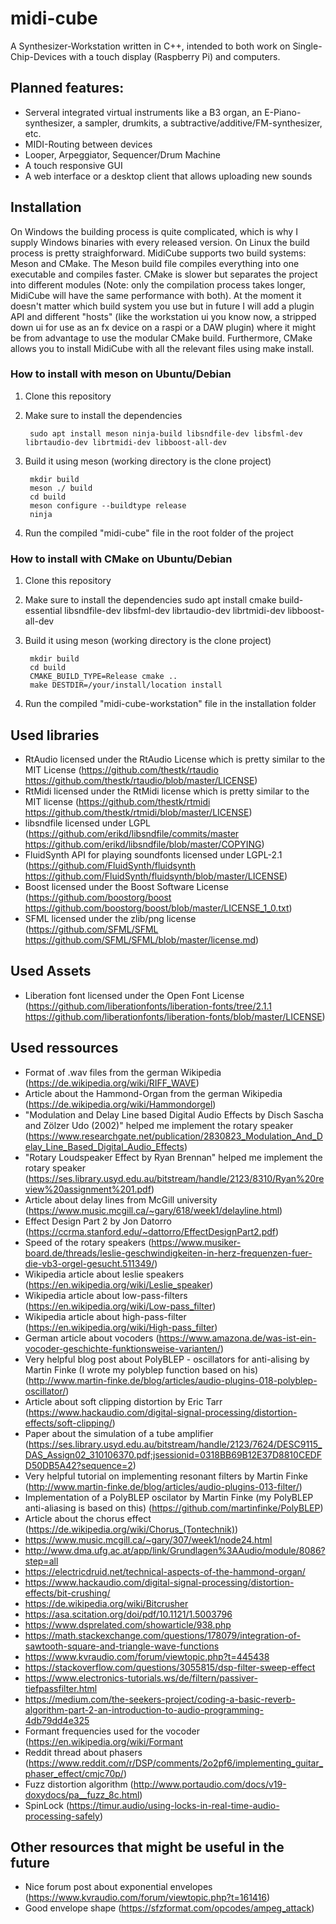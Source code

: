 # midi-cube

A Synthesizer-Workstation written in C++, intended to both work on Single-Chip-Devices with a touch display (Raspberry Pi) and computers.

## Planned features:
* Serveral integrated virtual instruments like a B3 organ, an E-Piano-synthesizer, a sampler, drumkits, a subtractive/additive/FM-synthesizer, etc.
* MIDI-Routing between devices
* Looper, Arpeggiator, Sequencer/Drum Machine
* A touch responsive GUI
* A web interface or a desktop client that allows uploading new sounds

## Installation
On Windows the building process is quite complicated, which is why I supply Windows binaries with every released version.
On Linux the build process is pretty straighforward. MidiCube supports two build systems: Meson and CMake. The Meson build file compiles everything into one executable and compiles faster. CMake is slower but separates the project into different modules (Note: only the compilation process takes longer, MidiCube will have the same performance with both). At the moment it doesn't matter which build system you use but in future I will add a plugin API and different "hosts" (like the workstation ui you know now, a stripped down ui for use as an fx device on a raspi or a DAW plugin) where it might be from advantage to use the modular CMake build. Furthermore, CMake allows you to install MidiCube with all the relevant files using make install.
### How to install with meson on Ubuntu/Debian
1. Clone this repository
2. Make sure to install the dependencies
		
		sudo apt install meson ninja-build libsndfile-dev libsfml-dev librtaudio-dev librtmidi-dev libboost-all-dev
		
3. Build it using meson (working directory is the clone project)
		
		mkdir build
		meson ./ build
		cd build
		meson configure --buildtype release
		ninja
		
5. Run the compiled "midi-cube" file in the root folder of the project

### How to install with CMake on Ubuntu/Debian
1. Clone this repository
2. Make sure to install the dependencies
		sudo apt install cmake build-essential libsndfile-dev libsfml-dev librtaudio-dev librtmidi-dev libboost-all-dev
3. Build it using meson (working directory is the clone project)

		mkdir build
		cd build
		CMAKE_BUILD_TYPE=Release cmake ..
		make DESTDIR=/your/install/location install

5. Run the compiled "midi-cube-workstation" file in the installation folder


## Used libraries
* RtAudio licensed under the RtAudio License which is pretty similar to the MIT License (https://github.com/thestk/rtaudio https://github.com/thestk/rtaudio/blob/master/LICENSE)
* RtMidi licensed under the RtMidi license which is pretty similar to the MIT license (https://github.com/thestk/rtmidi https://github.com/thestk/rtmidi/blob/master/LICENSE)
* libsndfile licensed under LGPL (https://github.com/erikd/libsndfile/commits/master https://github.com/erikd/libsndfile/blob/master/COPYING)
* FluidSynth API for playing soundfonts licensed under LGPL-2.1 (https://github.com/FluidSynth/fluidsynth https://github.com/FluidSynth/fluidsynth/blob/master/LICENSE)
* Boost licensed under the Boost Software License (https://github.com/boostorg/boost https://github.com/boostorg/boost/blob/master/LICENSE_1_0.txt)
* SFML licensed under the zlib/png license (https://github.com/SFML/SFML https://github.com/SFML/SFML/blob/master/license.md)

## Used Assets
* Liberation font licensed under the Open Font License (https://github.com/liberationfonts/liberation-fonts/tree/2.1.1 https://github.com/liberationfonts/liberation-fonts/blob/master/LICENSE)

## Used ressources
* Format of .wav files from the german Wikipedia (https://de.wikipedia.org/wiki/RIFF_WAVE)
* Article about the Hammond-Organ from the german Wikipedia (https://de.wikipedia.org/wiki/Hammondorgel)
* "Modulation and Delay Line based Digital Audio Effects by Disch Sascha and Zölzer Udo (2002)" helped me implement the rotary speaker (https://www.researchgate.net/publication/2830823_Modulation_And_Delay_Line_Based_Digital_Audio_Effects)
* "Rotary Loudspeaker Effect by Ryan Brennan" helped me implement the rotary speaker (https://ses.library.usyd.edu.au/bitstream/handle/2123/8310/Ryan%20review%20assignment%201.pdf)
* Article about delay lines from McGill university (https://www.music.mcgill.ca/~gary/618/week1/delayline.html)
* Effect Design Part 2 by Jon Datorro (https://ccrma.stanford.edu/~dattorro/EffectDesignPart2.pdf)
* Speed of the rotary speakers (https://www.musiker-board.de/threads/leslie-geschwindigkeiten-in-herz-frequenzen-fuer-die-vb3-orgel-gesucht.511349/)
* Wikipedia article about leslie speakers (https://en.wikipedia.org/wiki/Leslie_speaker)
* Wikipedia article about low-pass-filters (https://en.wikipedia.org/wiki/Low-pass_filter)
* Wikipedia article about high-pass-filter (https://en.wikipedia.org/wiki/High-pass_filter)
* German article about vocoders (https://www.amazona.de/was-ist-ein-vocoder-geschichte-funktionsweise-varianten/)
* Very helpful blog post about PolyBLEP - oscillators for anti-alising by Martin Finke (I wrote my polyblep function based on his) (http://www.martin-finke.de/blog/articles/audio-plugins-018-polyblep-oscillator/)
* Article about soft clipping distortion by Eric Tarr (https://www.hackaudio.com/digital-signal-processing/distortion-effects/soft-clipping/)
* Paper about the simulation of a tube amplifier (https://ses.library.usyd.edu.au/bitstream/handle/2123/7624/DESC9115_DAS_Assign02_310106370.pdf;jsessionid=0318BB69B12E37D8810CEDFD50DB5A42?sequence=2)
* Very helpful tutorial on implementing resonant filters by Martin Finke (http://www.martin-finke.de/blog/articles/audio-plugins-013-filter/)
* Implementation of a PolyBLEP oscilator by Martin Finke (my PolyBLEP anti-aliasing is based on this) (https://github.com/martinfinke/PolyBLEP)
* Article about the chorus effect (https://de.wikipedia.org/wiki/Chorus_(Tontechnik))
* https://www.music.mcgill.ca/~gary/307/week1/node24.html
* http://www.dma.ufg.ac.at/app/link/Grundlagen%3AAudio/module/8086?step=all
* https://electricdruid.net/technical-aspects-of-the-hammond-organ/
* https://www.hackaudio.com/digital-signal-processing/distortion-effects/bit-crushing/
* https://de.wikipedia.org/wiki/Bitcrusher
* https://asa.scitation.org/doi/pdf/10.1121/1.5003796
* https://www.dsprelated.com/showarticle/938.php
* https://math.stackexchange.com/questions/178079/integration-of-sawtooth-square-and-triangle-wave-functions
* https://www.kvraudio.com/forum/viewtopic.php?t=445438
* https://stackoverflow.com/questions/3055815/dsp-filter-sweep-effect
* https://www.electronics-tutorials.ws/de/filtern/passiver-tiefpassfilter.html
* https://medium.com/the-seekers-project/coding-a-basic-reverb-algorithm-part-2-an-introduction-to-audio-programming-4db79dd4e325
* Formant frequencies used for the vocoder (https://en.wikipedia.org/wiki/Formant
* Reddit thread about phasers (https://www.reddit.com/r/DSP/comments/2o2pf6/implementing_guitar_phaser_effect/cmjc70p/)
* Fuzz distortion algorithm (http://www.portaudio.com/docs/v19-doxydocs/pa__fuzz_8c.html)
* SpinLock (https://timur.audio/using-locks-in-real-time-audio-processing-safely)

## Other resources that might be useful in the future
* Nice forum post about exponential envelopes (https://www.kvraudio.com/forum/viewtopic.php?t=161416)
* Good envelope shape (https://sfzformat.com/opcodes/ampeg_attack)

